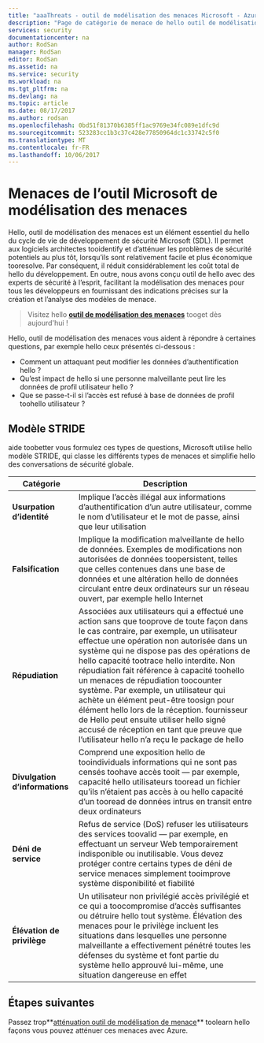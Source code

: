 ```yaml
---
title: "aaaThreats - outil de modélisation des menaces Microsoft - Azure | Documents Microsoft"
description: "Page de catégorie de menace de hello outil de modélisation de menace de Microsoft, contenant des catégories pour tous les exposés généré menaces."
services: security
documentationcenter: na
author: RodSan
manager: RodSan
editor: RodSan
ms.assetid: na
ms.service: security
ms.workload: na
ms.tgt_pltfrm: na
ms.devlang: na
ms.topic: article
ms.date: 08/17/2017
ms.author: rodsan
ms.openlocfilehash: 0bd51f81370b6385ff1ac9769e34fc089e1dfc9d
ms.sourcegitcommit: 523283cc1b3c37c428e77850964dc1c33742c5f0
ms.translationtype: MT
ms.contentlocale: fr-FR
ms.lasthandoff: 10/06/2017
---
```

# <a name="microsoft-threat-modeling-tool-threats"></a>Menaces de l’outil Microsoft de modélisation des menaces

Hello, outil de modélisation des menaces est un élément essentiel du hello du cycle de vie de développement de sécurité Microsoft (SDL). Il permet aux logiciels architectes tooidentify et d’atténuer les problèmes de sécurité potentiels au plus tôt, lorsqu’ils sont relativement facile et plus économique tooresolve. Par conséquent, il réduit considérablement les coût total de hello du développement. En outre, nous avons conçu outil de hello avec des experts de sécurité à l’esprit, facilitant la modélisation des menaces pour tous les développeurs en fournissant des indications précises sur la création et l’analyse des modèles de menace.

> Visitez hello  **[outil de modélisation des menaces](./azure-security-threat-modeling-tool.md)**  tooget dès aujourd'hui !

Hello, outil de modélisation des menaces vous aident à répondre à certaines questions, par exemple hello ceux présentés ci-dessous :

* Comment un attaquant peut modifier les données d’authentification hello ?
* Qu’est impact de hello si une personne malveillante peut lire les données de profil utilisateur hello ?
* Que se passe-t-il si l’accès est refusé à base de données de profil toohello utilisateur ?

## <a name="stride-model"></a>Modèle STRIDE

aide toobetter vous formulez ces types de questions, Microsoft utilise hello modèle STRIDE, qui classe les différents types de menaces et simplifie hello des conversations de sécurité globale.

| Catégorie | Description |
| -------- | ----------- |
| **Usurpation d’identité** | Implique l’accès illégal aux informations d’authentification d’un autre utilisateur, comme le nom d’utilisateur et le mot de passe, ainsi que leur utilisation |
| **Falsification** | Implique la modification malveillante de hello de données. Exemples de modifications non autorisées de données toopersistent, telles que celles contenues dans une base de données et une altération hello de données circulant entre deux ordinateurs sur un réseau ouvert, par exemple hello Internet |
| **Répudiation** | Associées aux utilisateurs qui a effectué une action sans que tooprove de toute façon dans le cas contraire, par exemple, un utilisateur effectue une opération non autorisée dans un système qui ne dispose pas des opérations de hello capacité tootrace hello interdite. Non répudiation fait référence à capacité toohello un menaces de répudiation toocounter système. Par exemple, un utilisateur qui achète un élément peut-être toosign pour élément hello lors de la réception. fournisseur de Hello peut ensuite utiliser hello signé accusé de réception en tant que preuve que l’utilisateur hello n’a reçu le package de hello |
| **Divulgation d’informations** | Comprend une exposition hello de tooindividuals informations qui ne sont pas censés toohave accès tooit — par exemple, capacité hello utilisateurs tooread un fichier qu’ils n’étaient pas accès à ou hello capacité d’un tooread de données intrus en transit entre deux ordinateurs |
| **Déni de service** | Refus de service (DoS) refuser les utilisateurs des services toovalid — par exemple, en effectuant un serveur Web temporairement indisponible ou inutilisable. Vous devez protéger contre certains types de déni de service menaces simplement tooimprove système disponibilité et fiabilité |
| **Élévation de privilège** | Un utilisateur non privilégié accès privilégié et ce qui a toocompromise d’accès suffisantes ou détruire hello tout système. Élévation des menaces pour le privilège incluent les situations dans lesquelles une personne malveillante a effectivement pénétré toutes les défenses du système et font partie du système hello approuvé lui-même, une situation dangereuse en effet |

## <a name="next-steps"></a>Étapes suivantes

Passez trop**[atténuation outil de modélisation de menace](./azure-security-threat-modeling-tool-mitigations.md)**  toolearn hello façons vous pouvez atténuer ces menaces avec Azure.
